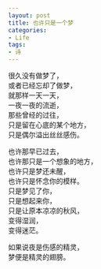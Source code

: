 ```yaml
---
layout: post
title: 也许只是一个梦
categories:
- Life
tags:
- 诗
---
```


很久没有做梦了，  
或者已经忘却了做梦，  
就那样一天一天，  
一夜一夜的流逝，  
那些曾经的过往，   
只是留在心底的某个地方，  
只是偶尔溢出丝丝感伤。  
  
也许那早已过去，  
也许那只是一个想象的地方，  
也许只是梦还未醒，  
也许只是怀念你的模样。  
只是梦见了你，  
只是想起来你，  
只是让原本凉凉的秋风，  
变得湿润，  
变得迷茫。  
  
如果说夜是伤感的精灵，  
梦便是精灵的翅膀。  